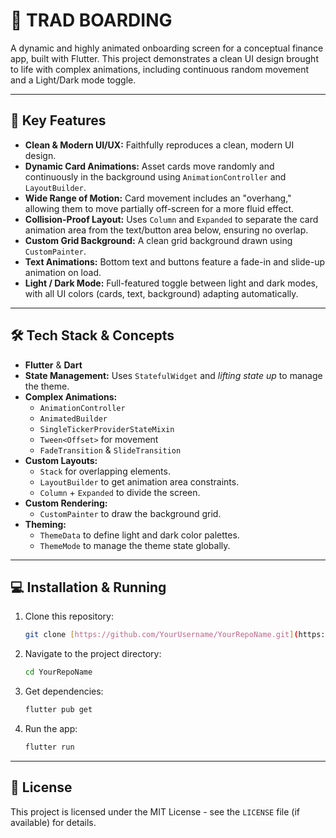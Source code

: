 # 💸 TRAD BOARDING

A dynamic and highly animated onboarding screen for a conceptual finance app, built with Flutter. This project demonstrates a clean UI design brought to life with complex animations, including continuous random movement and a Light/Dark mode toggle.

---

## 🚀 Key Features

- **Clean & Modern UI/UX:** Faithfully reproduces a clean, modern UI design.
- **Dynamic Card Animations:** Asset cards move randomly and continuously in the background using `AnimationController` and `LayoutBuilder`.
- **Wide Range of Motion:** Card movement includes an "overhang," allowing them to move partially off-screen for a more fluid effect.
- **Collision-Proof Layout:** Uses `Column` and `Expanded` to separate the card animation area from the text/button area below, ensuring no overlap.
- **Custom Grid Background:** A clean grid background drawn using `CustomPainter`.
- **Text Animations:** Bottom text and buttons feature a fade-in and slide-up animation on load.
- **Light / Dark Mode:** Full-featured toggle between light and dark modes, with all UI colors (cards, text, background) adapting automatically.

---

## 🛠️ Tech Stack & Concepts

- **Flutter** & **Dart**
- **State Management:** Uses `StatefulWidget` and _lifting state up_ to manage the theme.
- **Complex Animations:**
  - `AnimationController`
  - `AnimatedBuilder`
  - `SingleTickerProviderStateMixin`
  - `Tween<Offset>` for movement
  - `FadeTransition` & `SlideTransition`
- **Custom Layouts:**
  - `Stack` for overlapping elements.
  - `LayoutBuilder` to get animation area constraints.
  - `Column` + `Expanded` to divide the screen.
- **Custom Rendering:**
  - `CustomPainter` to draw the background grid.
- **Theming:**
  - `ThemeData` to define light and dark color palettes.
  - `ThemeMode` to manage the theme state globally.

---

## 💻 Installation & Running

1.  Clone this repository:

    ```bash
    git clone [https://github.com/YourUsername/YourRepoName.git](https://github.com/YourUsername/YourRepoName.git)
    ```

2.  Navigate to the project directory:

    ```bash
    cd YourRepoName
    ```

3.  Get dependencies:

    ```bash
    flutter pub get
    ```

4.  Run the app:
    ```bash
    flutter run
    ```

---

## 📄 License

This project is licensed under the MIT License - see the `LICENSE` file (if available) for details.
